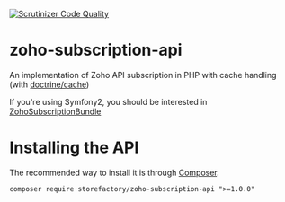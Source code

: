 [![Scrutinizer Code Quality](https://scrutinizer-ci.com/g/StoreFactory/zoho-subscription-api/badges/quality-score.png?b=master)](https://scrutinizer-ci.com/g/StoreFactory/zoho-subscription-api/?branch=master)

# zoho-subscription-api
An implementation of Zoho API subscription in PHP with cache handling (with [doctrine/cache](https://github.com/doctrine/cache))

If you're using Symfony2, you should be interested in [ZohoSubscriptionBundle](https://github.com/StoreFactory/ZohoSubscriptionBundle)

# Installing the API
The recommended way to install it is through [Composer](http://getcomposer.org/download/).

`composer require storefactory/zoho-subscription-api ">=1.0.0"`
